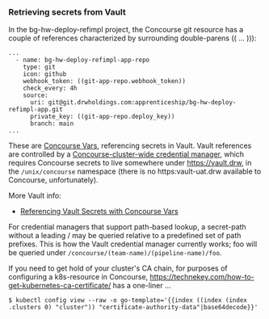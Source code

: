 ### Retrieving secrets from Vault
In the bg-hw-deploy-refimpl project, the Concourse git resource has a couple of references characterized by surrounding double-parens (( ... ))):
```
...
  - name: bg-hw-deploy-refimpl-app-repo
    type: git
    icon: github
    webhook_token: ((git-app-repo.webhook_token))
    check_every: 4h
    source:
      uri: git@git.drwholdings.com:apprenticeship/bg-hw-deploy-refimpl-app.git
      private_key: ((git-app-repo.deploy_key))
      branch: main
...
```
These are [Concourse Vars](https://concourse-ci.org/vars.html#var-syntax), referencing secrets in Vault.  Vault references are controlled by a [Concourse-cluster-wide credential manager](https://concourse-ci.org/vars.html#cluster-wide-credential-manager), which requires Concourse secrets to live somewhere under https://vault.drw, in the `/unix/concourse` namespace (there is no https:vault-uat.drw available to Concourse, unfortunately).


More Vault info:
- [Referencing Vault Secrets with Concourse Vars](https://concourse-ci.org/vars.html#var-syntax)

For credential managers that support path-based lookup, a secret-path without a leading / may be queried relative to a predefined set of path prefixes. This is how the Vault credential manager currently works; foo will be queried under `/concourse/(team-name)/(pipeline-name)/foo`.

If you need to get hold of your cluster's CA chain, for purposes of configuring a k8s-resource in Concourse, https://technekey.com/how-to-get-kubernetes-ca-certificate/ has a one-liner ...
```
$ kubectl config view --raw -o go-template='{{index ((index (index .clusters 0) "cluster")) "certificate-authority-data"|base64decode}}'
```
